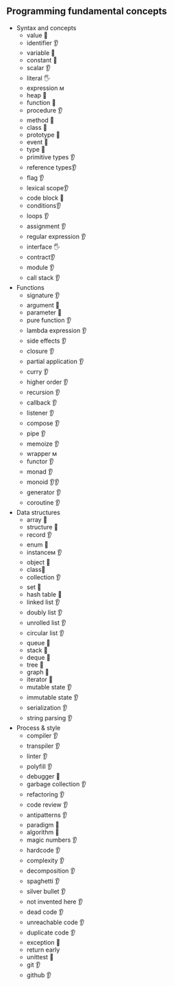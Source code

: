 ## Programming fundamental concepts
- Syntax and concepts
  - value 🙋
  - identifier 👂
  - variable 🙋
  - constant 🙋
  - scalar 👂
  - literal 🖐️
  - expression м
  - heap 🙋
  - function 🙋
  - procedure 👂
  - method 🙋
  - class 🙋
  - prototype 🙋
  - event 🙋
  - type 🙋
  - primitive types 👂
  - reference types👂
  - flag 👂
  - lexical scope👂
  - code block 🙋
  - conditions👂
  - loops 👂
  - assignment 👂
  - regular expression 👂
  - interface 🖐️
  - contract👂
  - module 👂
  - call stack 👂
- Functions
  - signature 👂
  - argument 🙋
  - parameter 🙋
  - pure function 👂
  - lambda expression 👂
  - side effects 👂
  - closure 👂
  - partial application 👂
  - curry 👂
  - higher order 👂
  - recursion 👂 
  - callback 👂
  - listener 👂
  - compose 👂
  - pipe 👂 
  - memoize 👂
  - wrapper м
  - functor 👂
  - monad 👂
  - monoid 👂👂
  - generator  👂
  - coroutine 👂
- Data structures
  - array 🙋
  - structure 🙋
  - record 👂
  - enum 🙋
  - instanceм 👂
  - object 🙋
  - class🙋 
  - collection 👂
  - set 🙋
  - hash table 🙋
  - linked list 👂
  - doubly list 👂
  - unrolled list 👂 
  - circular list 👂
  - queue 🙋
  - stack 🙋
  - deque 🙋
  - tree 🙋
  - graph 🙋
  - iterator 🙋
  - mutable state 👂
  - immutable state 👂
  - serialization 👂
  - string parsing 👂
- Process & style
  - compiler 👂
  - transpiler 👂
  - linter 👂
  - polyfill 👂
  - debugger 🙋
  - garbage collection 👂
  - refactoring 👂
  - code review 👂
  - antipatterns 👂
  - paradigm 🙋
  - algorithm 🙋
  - magic numbers 👂
  - hardcode 👂
  - complexity 👂
  - decomposition 👂
  - spaghetti 👂
  - silver bullet 👂
  - not invented here 👂
  - dead code 👂
  - unreachable code 👂
  - duplicate code 👂
  - exception 🙋
  - return early
  - unittest 🙋
  - git 👂
  - github 👂
